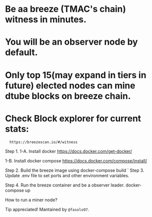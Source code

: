 # Be aa breeze (TMAC's chain) witness in minutes.
# You will be an observer node by default.

# Only top 15(may expand in tiers in future) elected nodes can mine dtube blocks on breeze chain.
# Check Block explorer for current stats: 
      https://breezescan.io/#/witness


Step 1.
  1-A. Install docker
    https://docs.docker.com/get-docker/

  1-B. Install docker compose
    https://docs.docker.com/compose/install/

Step 2.
  Build the breeze image using 
  docker-compose build
`
Step 3.
  Update .env file to set ports and other environment variables.

Step 4.
  Run the breeze container and be a observer leader.
  docker-compose up

  How to run a miner node?

Tip appreciated! Mantained by `@fasolo97`.

